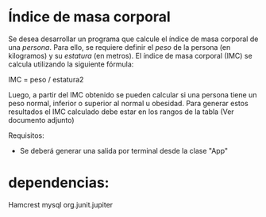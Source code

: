 # Índice de masa corporal

Se desea desarrollar un programa que calcule el índice de masa corporal de una *persona*. Para ello, se requiere definir el *peso* de la persona (en kilogramos) y su *estatura* (en metros). El índice de masa corporal (IMC) se calcula utilizando la siguiente fórmula:

IMC = peso / estatura2

Luego, a partir del IMC obtenido se pueden calcular si una persona tiene un peso normal, inferior o superior al normal u obesidad. Para generar estos resultados el IMC calculado debe estar en los rangos de la tabla (Ver documento adjunto)

Requisitos:
- Se deberá generar una salida por terminal desde la clase "App"

# dependencias:
Hamcrest
mysql
org.junit.jupiter